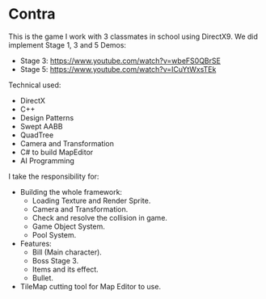 # Contra

This is the game I work with 3 classmates in school using DirectX9. We did implement Stage 1, 3 and 5
Demos:
  - Stage 3: https://www.youtube.com/watch?v=wbeFS0QBrSE 
  - Stage 5: https://www.youtube.com/watch?v=ICuYtWxsTEk
  
Technical used:
  - DirectX
  - C++
  - Design Patterns
  - Swept AABB
  - QuadTree
  - Camera and Transformation
  - C# to build MapEditor
  - AI Programming
  
I take the responsibility for:
- Building the whole framework:
  + Loading Texture and Render Sprite.
  + Camera and Transformation.
  + Check and resolve the collision in game.
  + Game Object System.
  + Pool System.
- Features:
  + Bill (Main character).
  + Boss Stage 3.
  + Items and its effect.
  + Bullet.
- TileMap cutting tool for Map Editor to use.
